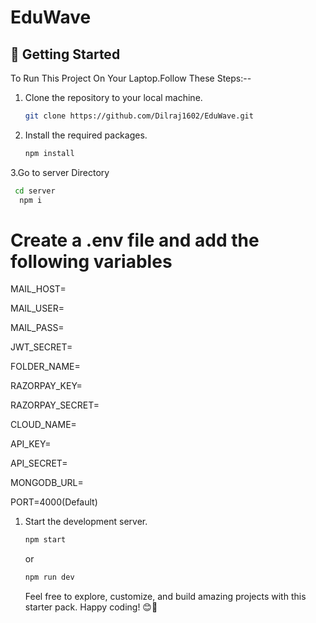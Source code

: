 # EduWave


## 🚀 Getting Started

To Run This Project On Your Laptop.Follow These Steps:--

1. Clone the repository to your local machine.
    ```sh
    git clone https://github.com/Dilraj1602/EduWave.git
    ```

2. Install the required packages.
    ```sh
    npm install
    ```
    
3.Go to server Directory
   ```sh
    cd server
     npm i
   ```

# Create a .env file and add the following variables
MAIL_HOST=

MAIL_USER=

MAIL_PASS=

JWT_SECRET=

FOLDER_NAME=

RAZORPAY_KEY=

RAZORPAY_SECRET=

CLOUD_NAME=

API_KEY=

API_SECRET=


MONGODB_URL=

PORT=4000(Default)



1. Start the development server.
    ```sh
    npm start
    ```
    or
    ```sh
    npm run dev
    ```

    Feel free to explore, customize, and build amazing projects with this starter pack. Happy coding! 😊🚀
